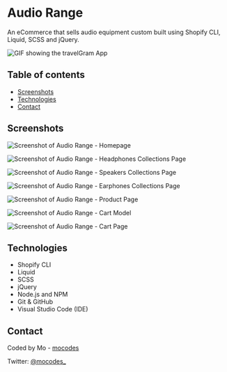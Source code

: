 # Audio Range

An eCommerce that sells audio equipment custom built using Shopify CLI, Liquid, SCSS and jQuery.

![GIF showing the travelGram App](src/images/audio-range.gif)

## Table of contents

- [Screenshots](#screenshots)
- [Technologies](#technologies)
- [Contact](#contact)

## Screenshots

![Screenshot of Audio Range - Homepage](src/images/screenshot-one.png)

![Screenshot of Audio Range - Headphones Collections Page](src/images/screenshot-two.png)

![Screenshot of Audio Range - Speakers Collections Page](src/images/screenshot-three.png)

![Screenshot of Audio Range - Earphones Collections Page](src/images/screenshot-four.png)

![Screenshot of Audio Range - Product Page](src/images/screenshot-five.png)

![Screenshot of Audio Range - Cart Model](src/images/screenshot-six.png)

![Screenshot of Audio Range - Cart Page](src/images/screenshot-seven.png)

## Technologies

- Shopify CLI
- Liquid
- SCSS
- jQuery
- Node.js and NPM
- Git & GitHub
- Visual Studio Code (IDE)
## Contact

Coded by Mo - [mocodes](https://mocodes.co.uk/)

Twitter: [@mocodes\_](https://twitter.com/mocodes_)